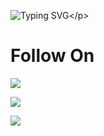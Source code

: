 ![Typing SVG](https://readme-typing-svg.herokuapp.com/?lines=𝗛𝗘𝗬+𝗛𝗢𝗠𝗜𝗘!;𝗜'𝗠+𝗔𝗧𝗛𝗨𝗟!;𝗧𝗛𝗔𝗡𝗞𝗦+𝗧𝗢+𝗩𝗜𝗦𝗜𝗧+𝗠𝗬+𝗚𝗜𝗧𝗛𝗨𝗕+𝗔𝗖𝗖𝗢𝗨𝗡𝗧!;𝗙𝗢𝗟𝗟𝗢𝗪+𝗢𝗡+𝗠𝗬+𝗜𝗡𝗦𝗧𝗚𝗥𝗔𝗠!)</p>

# Follow On



<p align="left">

<a href="https://youtube.com/channel/UCvcYWVbvK85_taVr8cqBwYg"><img src="https://img.shields.io/badge/YouTube-FF0000.svg?style=for-the-badge&logo=YouTube&logoColor=white"></a>

</p>

<p align="left">

<a href="https://t.me/athulx80"><img src="https://img.shields.io/badge/Telegram-2CA5E0?style=for-the-badge&logo=telegram&logoColor=white"></a>

</p>

<p align="left">

<a href="https://instagram.com/_athul.x"><img src="https://img.shields.io/badge/Instagram-E4405F?style=for-the-badge&logo=instagram&logoColor=white"></a>

</p>





